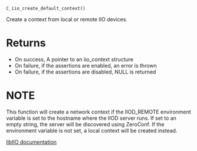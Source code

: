```
C_iio_create_default_context()
```

Create a context from local or remote IIO devices.

# Returns

  * On success, A pointer to an iio_context structure
  * On failure, if the assertions are enabled, an error is thrown
  * On failure, if the assertions are disabled, NULL is returned

# NOTE

This function will create a network context if the IIOD_REMOTE environment variable is set to the hostname where the IIOD server runs. If set to an empty string, the server will be discovered using ZeroConf. If the environment variable is not set, a local context will be created instead.

[libIIO documentation](https://analogdevicesinc.github.io/libiio/master/libiio/group__Context.html#ga21076125f817a680e0c01d4a490f0416)
